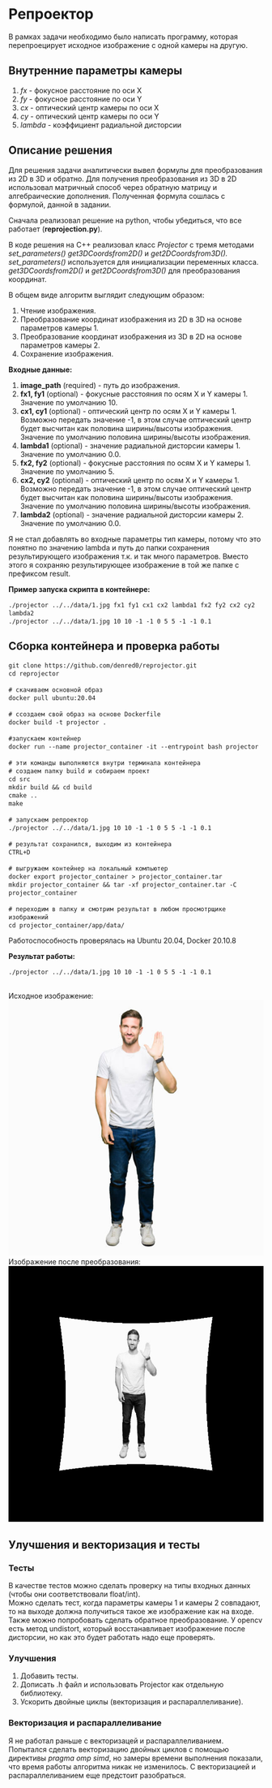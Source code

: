 # Репроектор

В рамках задачи необходимо было написать программу, которая перепроецирует исходное изображение с одной камеры на другую. 

## Внутренние параметры камеры
1. _fx_ - фокусное расстояние по оси X
2. _fy_ - фокусное расстояние по оси Y
3. _cx_ - оптический центр камеры по оси X
4. _cy_ - оптический центр камеры по оси Y
5. _lambda_ - коэффициент радиальной дисторсии

## Описание решения
Для решения задачи аналитически вывел формулы для преобразования из 2D в 3D и обратно. Для получения преобразования из 3D в 2D использовал матричный способ через обратную матрицу и алгебраические дополнения. Полученная формула сошлась с формулой, данной в задании. 

Сначала реализовал решение на python, чтобы убедиться, что все работает (**reprojection.py**). 

В коде решения на С++ реализовал класс _Projector_ с тремя методами _set_parameters()_ _get3DCoordsfrom2D()_ и _get2DCoordsfrom3D()._
<br>_set_parameters()_ используется для инициализации переменных класса. 
<br>_get3DCoordsfrom2D()_ и _get2DCoordsfrom3D()_ для преобразования координат.

В общем виде алгоритм выглядит следующим образом:
1. Чтение изображения.
2. Преобразование координат изображения из 2D в 3D на основе параметров камеры 1. 
3. Преобразование координат изображения из 3D в 2D на основе параметров камеры 2.
4. Сохранение изображения.  

**Входные данные:**
1. **image_path** (required) - путь до изображения.
2. **fx1, fy1** (optional) - фокусные расстояния по осям X и Y камеры 1. Значение по умолчанию 10.
3. **cx1, cy1** (optional) - оптический центр по осям X и Y камеры 1. Возможно передать значение -1, в этом случае оптический центр будет высчитан как половина ширины/высоты изображения. Значение по умолчанию половина ширины/высоты изображения.
4. **lambda1** (optional) - значение радиальной дисторсии камеры 1. Значение по умолчанию 0.0.
5. **fx2, fy2** (optional) - фокусные расстояния по осям X и Y камеры 1. Значение по умолчанию 5.
6. **cx2, cy2** (optional) - оптический центр по осям X и Y камеры 1. Возможно передать значение -1, в этом случае оптический центр будет высчитан как половина ширины/высоты изображения. Значение по умолчанию половина ширины/высоты изображения.
7. **lambda2** (optional) - значение радиальной дисторсии камеры 2. Значение по умолчанию 0.0.

Я не стал добавлять во входные параметры тип камеры, потому что это понятно по значению lambda и путь до папки сохранения результирующего изображения т.к. и так много параметров. Вместо этого я сохраняю результирующее изображение в той же папке с префиксом result. 

**Пример запуска скрипта в контейнере:**
```
./projector ../../data/1.jpg fx1 fy1 cx1 cx2 lambda1 fx2 fy2 cx2 cy2 lambda2
./projector ../../data/1.jpg 10 10 -1 -1 0 5 5 -1 -1 0.1
```

## Сборка контейнера и проверка работы
```
git clone https://github.com/denred0/reprojector.git
cd reprojector

# скачиваем основной образ
docker pull ubuntu:20.04

# cсоздаем свой образ на основе Dockerfile
docker build -t projector .

#запускаем контейнер
docker run --name projector_container -it --entrypoint bash projector

# эти команды выполняются внутри терминала контейнера
# создаем папку build и собираем проект
cd src
mkdir build && cd build
cmake ..
make

# запускаем репроектор
./projector ../../data/1.jpg 10 10 -1 -1 0 5 5 -1 -1 0.1

# результат сохранился, выходим из контейнера
CTRL+D

# выгружаем контейнер на локальный компьютер
docker export projector_container > projector_container.tar
mkdir projector_container && tar -xf projector_container.tar -C projector_container

# переходим в папку и смотрим результат в любом просмотрщике изображений
cd projector_container/app/data/
```

Работоспособность проверялась на Ubuntu 20.04, Docker 20.10.8

**Результат работы:**
```
./projector ../../data/1.jpg 10 10 -1 -1 0 5 5 -1 -1 0.1
```
<br>Исходное изображение:
<br>![1.jpg](data/1.jpg)
<br>Изображение после преобразования:
<br>![1.jpg](data/1_result.jpg)


## Улучшения и векторизация и тесты
### Тесты
В качестве тестов можно сделать проверку на типы входных данных (чтобы они соответствовали float/int).
<br>Можно сделать тест, когда параметры камеры 1 и камеры 2 совпадают, то на выходе должна получиться такое же изображение как на входе. 
<br>Также можно попробовать сделать обратное преобразование. У opencv есть метод undistort, который восстанавливает изображение после дисторсии, но как это будет работать надо еще проверять. 

### Улучшения
1. Добавить тесты.
2. Дописать .h файл и использовать Projector как отдельную библиотеку.
3. Ускорить двойные циклы (векторизация и распараллеливание). 

### Векторизация и распараллеливание
Я не работал раньше с векторизацей и распараллеливанием. Попытался сделать векторизацию двойных циклов с помощью директивы _pragma omp simd_, но замеры времени выполнения показали, что время работы алгоритма никак не изменилось. С векторизацией и распараллеливанием еще предстоит разобраться. 
